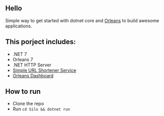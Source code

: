## Hello 
Simple way to get started with dotnet core and [Orleans](Orleans.CodeGeneration) to build awesome applications.

## This porject includes:
- .NET 7
- Orleans 7
- .NET HTTP Server
- [Simple URL Shortener Service](Orleans.CodeGeneration)
- [Orleans Dashboard](https://github.com/OrleansContrib/OrleansDashboard)

## How to run
- Clone the repo
- Run `cd Silo && dotnet run`